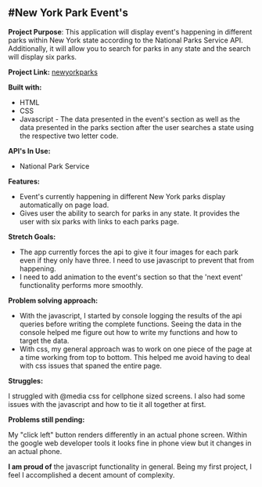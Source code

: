 #New York Park Event's
--------------------------------------
**Project Purpose**: This application will display event's happening in different parks within New York state according to the National Parks Service API. Additionally, it will allow you to search for parks in any state and the search will display six parks.

**Project Link:** [newyorkparks](http://newyorkparks.surge.sh)

**Built with:** 

* HTML
* CSS
* Javascript - The data presented in the event's section as well as the data presented in the parks section after the user searches a state using the respective two letter code.

**API's In Use:** 

* National Park Service


**Features:**

* Event's currently happening in different New York parks display automatically on page load.
* Gives user the ability to search for parks in any state. It provides the user with six parks with links to each parks page.

**Stretch Goals:**

* The app currently forces the api to give it four images for each park even if they only have three. I need to use javascript to prevent that from happening.
* I need to add animation to the event's section so that the 'next event' functionality performs more smoothly.  

**Problem solving approach:**
  
* With the javascript, I started by console logging the results of the api queries before writing the complete functions. Seeing the data in the console helped me figure out how to write my functions and how to target the data.
* With css, my general approach was to work on one piece of the page at a time working from top to bottom. This helped me avoid having to deal with css issues that spaned the entire page.

**Struggles:** 

I struggled with @media css for cellphone sized screens. I also had some issues with the javascript and how to tie it all together at first.

**Problems still pending:**

My "click left" button renders differently in an actual phone screen. Within the google web developer tools it looks fine in phone view but it changes in an actual phone.

**I am proud of** the javascript functionality in general. Being my first project, I feel I accomplished a decent amount of complexity.
